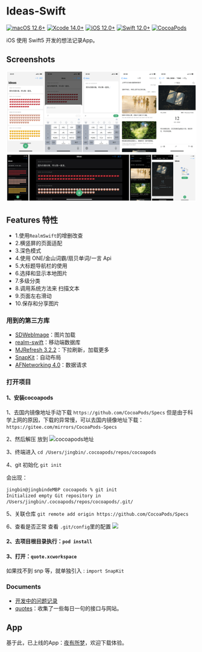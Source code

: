 # Ideas-Swift

[![macOS 12.6+](https://img.shields.io/badge/macOS-12.6+-blue.svg)](https://support.apple.com/en-hk/HT213444/)
[![Xcode 14.0+](https://img.shields.io/badge/Xcode-14.0+-blue.svg)](https://developer.apple.com/xcode/)
[![iOS 12.0+](https://img.shields.io/badge/iOS-12.0+-blue.svg)](https://support.apple.com/zh-cn/HT209084/)
[![Swift 12.0+](https://img.shields.io/badge/Swift-5-blue.svg)](https://developer.apple.com/swift/)
[![CocoaPods](https://img.shields.io/badge/CocoaPods-compatible-brightgreen.svg)](https://github.com/cocoapods/cocoapods/)

iOS 使用 Swift5 开发的想法记录App。


## Screenshots
![](https://raw.githubusercontent.com/youlookwhat/Ideas-Swift/main/file/image.png)
![](https://raw.githubusercontent.com/youlookwhat/Ideas-Swift/main/file/image2.png)


## Features 特性
- 1.使用`RealmSwift`的增删改查
- 2.横竖屏的页面适配
- 3.深色模式
- 4.使用 ONE/金山词霸/扇贝单词/一言 Api
- 5.大标题导航栏的使用
- 6.选择和显示本地图片
- 7.多级分类
- 8.调用系统方法来 扫描文本
- 9.页面左右滑动
- 10.保存和分享图片

### 用到的第三方库

 - [SDWebImage](https://github.com/SDWebImage/SDWebImage)：图片加载
 - [realm-swift](https://github.com/realm/realm-swift)：移动端数据库
 - [MJRefresh 3.2.2](https://github.com/CoderMJLee/MJRefresh)：下拉刷新，加载更多
 - [SnapKit](https://github.com/SnapKit/SnapKit)：自动布局
 - [AFNetworking 4.0](https://github.com/AFNetworking/AFNetworking)：数据请求


<!--
 - [YYModel](https://github.com/ibireme/YYModel)：json转bean
 - [SDWebImageWebPCoder](https://github.com/SDWebImage/SDWebImageWebPCoder)：图片加载webp
-->


### 打开项目
#### 1、安装cocoapods
1、去国内镜像地址手动下载
`https://github.com/CocoaPods/Specs`
但是由于科学上网的原因，下载的异常慢，可以去国内镜像地址下载：
`https://gitee.com/mirrors/CocoaPods-Specs`

2、然后解压 放到
![cocoapods地址](https://img-blog.csdnimg.cn/47c884bbb43e47c89fddd2d2fca70855.png)

3、终端进入
`cd /Users/jingbin/.cocoapods/repos/cocoapods `

4、git 初始化
`git init`

会出现：
```
jingbin@jingbindeMBP cocoapods % git init
Initialized empty Git repository in /Users/jingbin/.cocoapods/repos/cocoapods/.git/
```

5、关联仓库
`git remote add origin https://github.com/CocoaPods/Specs`

6、查看是否正常
查看 `.git/config`里的配置
![](https://img-blog.csdnimg.cn/c9b6c50b8b574418a13b1755a03847b2.png)

#### 2、去项目根目录执行：`pod install`

#### 3、打开：`quote.xcworkspace`
如果找不到 snp 等，就单独引入 : `import SnapKit`


### Documents

- [开发中的问题记录](https://github.com/youlookwhat/Ideas-Swift/blob/main/file/ideas-questions.md)
- [quotes](https://github.com/vv314/quotes)：收集了一些每日一句的接口与网站。


## App
基于此，已上线的App：[夜有所梦](https://apps.apple.com/cn/app/id1668533045)，欢迎下载体验。
